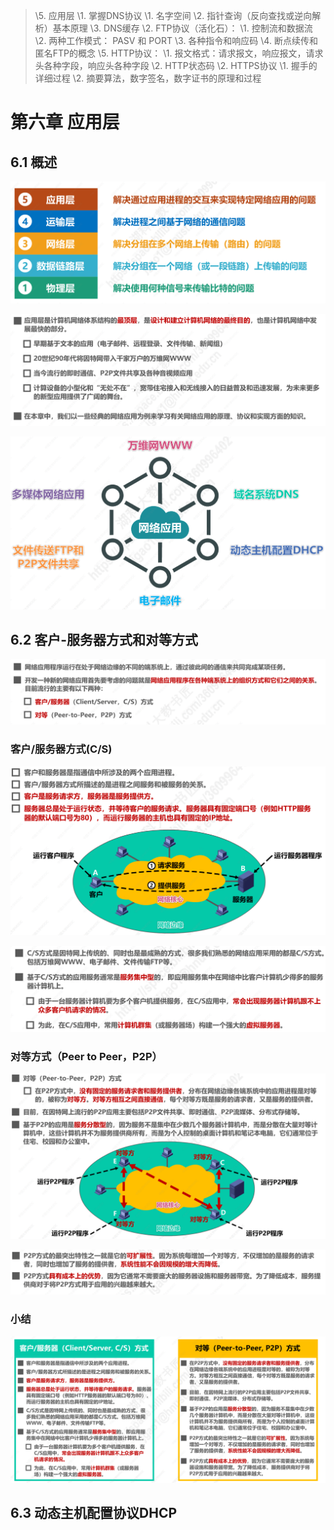 > \5. 应用层
>     \1. 掌握DNS协议
>         \1. 名字空间
>         \2. 指针查询（反向查找或逆向解析）基本原理
>         \3. DNS缓存
>     \2. FTP协议（活化石）：
>         \1. 控制流和数据流
>         \2. 两种工作模式： PASV 和 PORT
>         \3. 各种指令和响应码
>         \4. 断点续传和匿名FTP的概念
>     \5. HTTP协议： 
>         \1. 报文格式：请求报文，响应报文，请求头各种字段，响应头各种字段
>         \2. HTTP状态码
>     \2. HTTPS协议
>         \1. 握手的详细过程
>         \2. 摘要算法，数字签名，数字证书的原理和过程

# 第六章 应用层

## 6.1 概述

![image-20210829143247919](images/image-20210829143247919.png)

![image-20210829143325265](images/image-20210829143325265.png)

![image-20210829143440434](images/image-20210829143440434.png)

## 6.2 客户-服务器方式和对等方式

![image-20210829143549776](images/image-20210829143549776.png)

### 客户/服务器方式(C/S)

![image-20210829143737932](images/image-20210829143737932.png)

![image-20210829143800579](images/image-20210829143800579.png)

### 对等方式（Peer to Peer，P2P）

![image-20210829144011508](images/image-20210829144011508.png)

![image-20210829144033971](images/image-20210829144033971.png)

### 小结

![image-20210829144103618](images/image-20210829144103618.png)



## 6.3 动态主机配置协议DHCP

